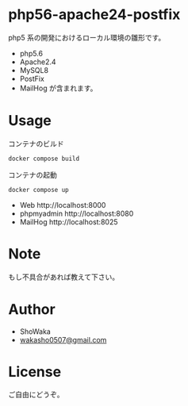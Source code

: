 # php56-apache24-postfix

php5 系の開発におけるローカル環境の雛形です。

- php5.6
- Apache2.4
- MySQL8
- PostFix
- MailHog
  が含まれます。

# Usage

コンテナのビルド

```bash
docker compose build
```

コンテナの起動

```bash
docker compose up
```

- Web http://localhost:8000
- phpmyadmin http://localhost:8080
- MailHog http://localhost:8025

# Note

もし不具合があれば教えて下さい。

# Author

- ShoWaka
- wakasho0507@gmail.com

# License

ご自由にどうぞ。

